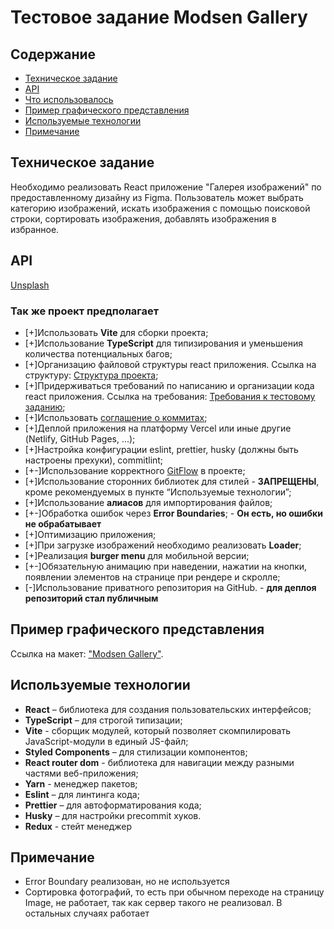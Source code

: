 # Тестовое задание Modsen Gallery

## Содержание

- [Техническое задание](#Техническое-задание)
- [API](#API)
- [Что использовалось](#Так-же-проект-предполагает)
- [Пример графического представления](#Пример-графического-представления)
- [Используемые технологии](#Используемые-технологии)
- [Примечание](#Примечание)

## Техническое задание

Необходимо реализовать React приложение "Галерея изображений" по предоставленному дизайну из Figma. Пользователь может выбрать категорию изображений, искать изображения с помощью поисковой строки, сортировать изображения, добавлять изображения в избранное.

## API

[Unsplash](https://unsplash.com/documentation)

### Так же проект предполагает

- [+]Использовать **Vite** для сборки проекта;
- [+]Использование **TypeScript** для типизирования и уменьшения количества потенциальных багов;
- [+]Организацию файловой структуры react приложения. Ссылка на структуру: [Cтруктура проекта](https://github.com/mkrivel/structure);
- [+]Придерживаться требований по написанию и организации кода react приложения. Ссылка на требования: [Требования к тестовому заданию](https://github.com/annaprystavka/requirements);
- [+]Использовать [соглашение о коммитах](https://www.conventionalcommits.org/ru/v1.0.0/);
- [+]Деплой приложения на платформу Vercel или иные другие (Netlify, GitHub Pages, ...);
- [+]Настройка конфигурации eslint, prettier, husky (должны быть настроены прехуки), commitlint;
- [+-]Использование корректного [GitFlow](https://www.atlassian.com/git/tutorials/comparing-workflows/gitflow-workflow) в проекте;
- [+]Использование сторонних библиотек для стилей - **ЗАПРЕЩЕНЫ**, кроме рекомендуемых в пункте “Используемые технологии”;
- [+]Использование **алиасов** для импортирования файлов;
- [+-]Обработка ошибок через **Error Boundaries**; - **Он есть, но ошибки не обрабатывает**
- [+]Оптимизацию приложения;
- [+]При загрузке изображений необходимо реализовать **Loader**;
- [+]Реализация **burger menu** для мобильной версии;
- [+-]Обязательную анимацию при наведении, нажатии на кнопки, появлении элементов на странице при рендере и скролле;
- [-]Использование приватного репозитория на GitHub. - **для деплоя репозиторий стал публичным**

## Пример графического представления

Ссылка на макет: ["Modsen Gallery"](<https://www.figma.com/design/zk7fLjKHubNQQafUKpiooc/Modsen-gallery-(React)?node-id=0-1&t=lCEZn6vpBOUHnVOy-1>).

## Используемые технологии

- **React** – библиотека для создания пользовательских интерфейсов;
- **TypeScript** – для строгой типизации;
- **Vite** - сборщик модулей, который позволяет скомпилировать JavaScript-модули в единый JS-файл;
- **Styled Components** – для стилизации компонентов;
- **React router dom** - библиотека для навигации между разными частями веб-приложения;
- **Yarn** - менеджер пакетов;
- **Eslint** – для линтинга кода;
- **Prettier** – для автоформатирования кода;
- **Husky** – для настройки precommit хуков.
- **Redux** - стейт менеджер

## Примечание

- Error Boundary реализован, но не используется
- Сортировка фотографий, то есть при обычном переходе на страницу Image, не работает, так как сервер такого не реализовал. В остальных случаях работает
